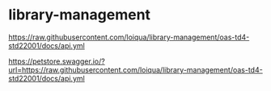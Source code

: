 # library-management
https://raw.githubusercontent.com/loiqua/library-management/oas-td4-std22001/docs/api.yml


https://petstore.swagger.io/?url=https://raw.githubusercontent.com/loiqua/library-management/oas-td4-std22001/docs/api.yml

